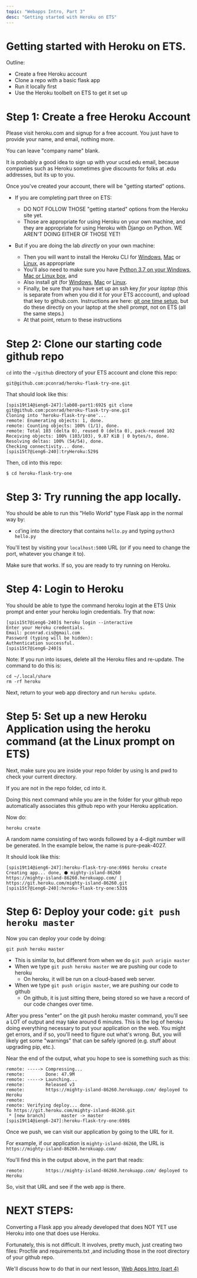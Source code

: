 ```yaml
---
topic: "Webapps Intro, Part 3"
desc: "Getting started with Heroku on ETS"
---
```


# Getting started with Heroku on ETS.

Outline:

* Create a free Heroku account
* Clone a repo with a basic flask app
* Run it locally first
* Use the Heroku toolbelt on ETS to get it set up

# Step 1: Create a free Heroku Account

Please visit heroku.com and signup for a free account.  You just have to provide your name, and email, nothing more.  

You can leave "company name" blank.

It is probably a good idea to sign up with your ucsd.edu email, because companies such as Heroku sometimes give discounts for folks at .edu addresses, but its up to you.

Once you've created your account, there will be "getting started" options.  

* If you are completing part three on ETS: 
    * DO NOT FOLLOW THOSE "getting started" options from the Heroku site yet.
    * Those are appropriate for using Heroku on your own machine, and they are appropriate for using Heroku with Django on Python.  WE AREN'T DOING EITHER OF THOSE YET!
    
* But if you are doing the lab *directly* on your own machine:
    * Then you will want to install the Heroku CLI for [Windows](https://devcenter.heroku.com/articles/heroku-cli#download-and-install), [Mac](https://devcenter.heroku.com/articles/heroku-cli#download-and-install) or [Linux](https://devcenter.heroku.com/articles/heroku-cli#download-and-install), as appropriate
    * You'll also need to make sure you have [Python 3.7 on your Windows, Mac or Linux box](https://www.python.org/downloads/), and
    * Also install git (for [Windows](https://git-scm.com/download/win), [Mac](https://git-scm.com/download/mac) or [Linux](https://git-scm.com/download/linux).
    * Finally, be sure that you have set up an ssh key *for your laptop* (this is separate from when you did it for your
        ETS acccount), and upload that key to github.com.  Instructions are here: 
        [git one time setup](http://ucsd-cse-spis-2019.github.io/topics/acms_git_one_time_setup/), but do these
        directly on your laptop at the shell prompt, not on ETS (all the same steps.)
    * At that point, return to these instructions
    



# Step 2:  Clone our starting code github repo

`cd` into the `~/github` directory of your ETS account and clone this repo:

```
git@github.com:pconrad/heroku-flask-try-one.git
```

That should look like this:
```
[spis19t14@ieng6-247]:lab08-part1:692$ git clone git@github.com:pconrad/heroku-flask-try-one.git
Cloning into 'heroku-flask-try-one'...
remote: Enumerating objects: 1, done.
remote: Counting objects: 100% (1/1), done.
remote: Total 103 (delta 0), reused 0 (delta 0), pack-reused 102
Receiving objects: 100% (103/103), 9.87 KiB | 0 bytes/s, done.
Resolving deltas: 100% (54/54), done.
Checking connectivity... done.
[spis15t7@ieng6-240]:tryHeroku:529$ 
```

Then, cd into this repo:

```
$ cd heroku-flask-try-one
```  
  
# Step 3: Try running the app locally.

You should be able to run this "Hello World" type Flask app in the normal way by:

* `cd`'ing into the directory that contains `hello.py` and typing `python3 hello.py`

You'll test by visiting your `localhost:5000` URL (or if you need to change the port, whatever you change it to).

Make sure that works.  If so, you are ready to try running on Heroku.




# Step 4: Login to Heroku

You should be able to type the command heroku login at the ETS Unix prompt and enter your heroku login credentials.  Try that now:

```
[spis15t7@ieng6-240]$ heroku login --interactive
Enter your Heroku credentials.
Email: pconrad.cis@gmail.com
Password (typing will be hidden): 
Authentication successful.
[spis15t7@ieng6-240]$ 
```

Note: If you run into issues, delete all the Heroku files and re-update. The command to do this is:

```
cd ~/.local/share
rm -rf heroku
```

Next, return to your web app directory and run `heroku update`. 

# Step 5: Set up a new Heroku Application using the heroku command (at the Linux prompt on ETS)

Next, make sure you are inside your repo folder by using ls and pwd to check your current directory.

If you are not in the repo folder, cd into it. 

Doing this next command while you are in the folder for your github repo automatically associates this github repo with your Heroku application.

Now do:

```
heroku create
```

A random name consisting of two words followed by a 4-digit number will be generated.  In the example below, the name is pure-peak-4027.

It should look like this:

```
[spis19t14@ieng6-247]:heroku-flask-try-one:696$ heroku create
Creating app... done, ⬢ mighty-island-86260
https://mighty-island-86260.herokuapp.com/ | https://git.heroku.com/mighty-island-86260.git
[spis15t7@ieng6-240]:heroku-flask-try-one:533$ 
```

# Step 6: Deploy your code: `git push heroku master`


Now you can deploy your code by doing:

`git push heroku master`

* This is similar to, but different from when we do `git push origin master`
* When we type `git push heroku master` we are pushing our code to heroku
    * On heroku, it will be run on a cloud-based web server.
* When we type  `git push origin master`, we are pushing our code to github
    * On github, it is just sitting there, being stored so we have a record of our code changes over time.

After you press "enter" on the git push heroku master command, you'll see a LOT of output and may take around 6 minutes.  This is the log of heroku doing everything necessary to put your application on the web.  You might get errors, and if so, you'll need to figure out what's wrong.  But, you will likely get some "warnings" that can be safely ignored (e.g. stuff about upgrading pip, etc.).

Near the end of the output, what you hope to see is something such as this:
```
remote: -----> Compressing...
remote:        Done: 47.9M
remote: -----> Launching...
remote:        Released v3
remote:        https://mighty-island-86260.herokuapp.com/ deployed to Heroku
remote:
remote: Verifying deploy... done.
To https://git.heroku.com/mighty-island-86260.git
 * [new branch]      master -> master
[spis19t14@ieng6-247]:heroku-flask-try-one:698$
```

Once we push, we can visit our application by going to the URL for it.  

For example, if our application is `mighty-island-86260`, the URL is `https://mighty-island-86260.herokuapp.com/`

You'll find this in the output above, in the part that reads:

```
remote:        https://mighty-island-86260.herokuapp.com/ deployed to Heroku
```

So, visit that URL and see if the web app is there.

# NEXT STEPS:

Converting a Flask app you already developed that does NOT YET use Heroku into one that does use Heroku.

Fortunately, this is not difficult. It involves, pretty much, just creating two files: Procfile and requirements.txt ,and including those in the root directory of your github repo.

We'll discuss how to do that in our next lesson, [Web Apps Intro (part 4)](/webapps/webapps-intro-part-4/)
